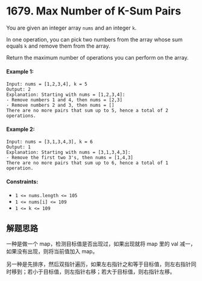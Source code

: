 # 1679. Max Number of K-Sum Pairs

You are given an integer array `nums` and an integer `k`.

In one operation, you can pick two numbers from the array whose sum equals `k` and remove them from the array.

Return the maximum number of operations you can perform on the array.

#### Example 1:

```
Input: nums = [1,2,3,4], k = 5
Output: 2
Explanation: Starting with nums = [1,2,3,4]:
- Remove numbers 1 and 4, then nums = [2,3]
- Remove numbers 2 and 3, then nums = []
There are no more pairs that sum up to 5, hence a total of 2 operations.
```

#### Example 2:

```
Input: nums = [3,1,3,4,3], k = 6
Output: 1
Explanation: Starting with nums = [3,1,3,4,3]:
- Remove the first two 3's, then nums = [1,4,3]
There are no more pairs that sum up to 6, hence a total of 1 operation.
``` 

#### Constraints:

+ `1 <= nums.length <= 105`
+ `1 <= nums[i] <= 109`
+ `1 <= k <= 109`

## 解题思路

一种是做一个 map，检测目标值是否出现过，如果出现就将 map 里的 val 减一，如果没有出现，则将当前值加入 map。

另一种是先排序，然后双指针遍历，如果左右指针之和等于目标值，则左右指针同时移到；若小于目标值，则左指针右移；若大于目标值，则右指针左移。